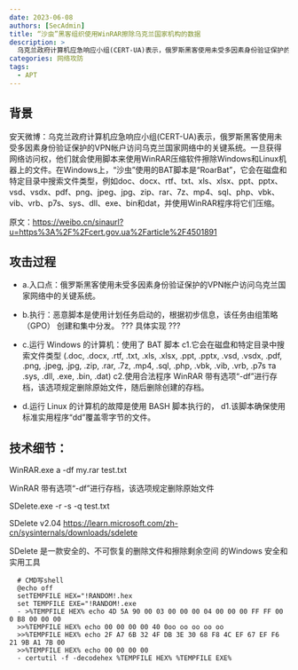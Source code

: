 ```yaml
---
date: 2023-06-08
authors: [SecAdmin]
title: “沙虫”黑客组织使用WinRAR擦除乌克兰国家机构的数据
description: >
  乌克兰政府计算机应急响应小组(CERT-UA)表示，俄罗斯黑客使用未受多因素身份验证保护的VPN帐户访问乌克兰国家网络中的关键系统。
categories: 网络攻防
tags:
  - APT
---
```


## 背景

安天微博：乌克兰政府计算机应急响应小组(CERT-UA)表示，俄罗斯黑客使用未受多因素身份验证保护的VPN帐户访问乌克兰国家网络中的关键系统。一旦获得网络访问权，他们就会使用脚本来使用WinRAR压缩软件擦除Windows和Linux机器上的文件。在Windows上，“沙虫”使用的BAT脚本是“RoarBat”，它会在磁盘和特定目录中搜索文件类型，例如doc、docx、rtf、txt、xls、xlsx、ppt、pptx、vsd、vsdx、pdf、png、jpeg、jpg、zip、rar、7z、mp4、sql、php、vbk、vib、vrb、p7s、sys、dll、exe、bin和dat，并使用WinRAR程序将它们压缩。

原文：https://weibo.cn/sinaurl?u=https%3A%2F%2Fcert.gov.ua%2Farticle%2F4501891

## 攻击过程
  
* a.入口点：俄罗斯黑客使用未受多因素身份验证保护的VPN帐户访问乌克兰国家网络中的关键系统。
  
* b.执行：恶意脚本是使用计划任务启动的，根据初步信息，该任务由组策略 （GPO） 创建和集中分发。
  ??? 具体实现 ???
  
*  c.运行 Windows 的计算机：使用了 BAT 脚本
  c1.它会在磁盘和特定目录中搜索文件类型 (.doc, .docx, .rtf, .txt, .xls, .xlsx, .ppt, .pptx, .vsd, .vsdx, .pdf, .png, .jpeg, .jpg, .zip, .rar, .7z, .mp4, .sql, .php, .vbk, .vib, .vrb, .p7s та .sys, .dll, .exe, .bin, .dat) 
  c2.使用合法程序 WinRAR 带有选项“-df”进行存档，该选项规定删除原始文件，随后删除创建的存档。
  
*  d.运行 Linux 的计算机的故障是使用 BASH 脚本执行的，
  d1.该脚本确保使用标准实用程序“dd”覆盖零字节的文件。

## 技术细节：
 
WinRAR.exe a -df my.rar test.txt

WinRAR 带有选项“-df”进行存档，该选项规定删除原始文件
  
SDelete.exe -r -s -q test.txt

SDelete v2.04 https://learn.microsoft.com/zh-cn/sysinternals/downloads/sdelete

SDelete 是一款安全的、不可恢复的删除文件和擦除剩余空间 的Windows 安全和实用工具

```
  # CMD写shell
  @echo off
  setTEMPFILE HEX="!RANDOM!.hex
  set TEMPFILE EXE="!RANDOM!.exe
  - >%TEMPFILE HEX% echo 4D 5A 90 00 03 00 00 00 04 00 00 00 FF FF 00 0 B8 00 00 00
  >>%TEMPFILE HEX% echo 00 00 00 00 40 0oo oo oo oo oo
  >>%TEMPFILE HEX% echo 2F A7 6B 32 4F DB 3E 30 68 F8 4C EF 67 EF F6 21 9B A1 7B 00
  >>%TEMPFILE HEX% echo 00 00 00 00
  - certutil -f -decodehex %TEMPFILE HEX% %TEMPFILE EXE%
```